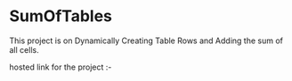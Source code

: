 # SumOfTables

This project is on Dynamically Creating Table Rows and Adding the sum of all cells.

hosted link for the project :-
